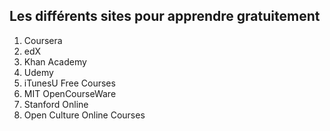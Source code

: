 ## Les différents sites pour apprendre gratuitement

1. Coursera
2. edX
3. Khan Academy
4. Udemy
5. iTunesU Free Courses
6. MIT OpenCourseWare
7. Stanford Online
9. Open Culture Online Courses

